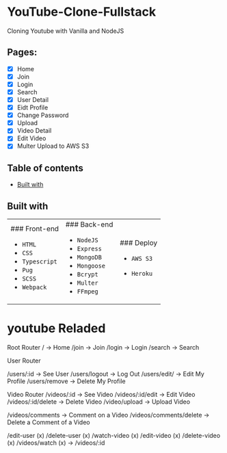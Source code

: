 # YouTube-Clone-Fullstack

Cloning Youtube with Vanilla and NodeJS

## Pages:

- [x] Home
- [x] Join
- [x] Login
- [x] Search
- [x] User Detail
- [x] Eidt Profile
- [x] Change Password
- [x] Upload
- [x] Video Detail
- [x] Edit Video
- [x] Multer Upload to AWS S3

## Table of contents

- [Built with](#built-with)

## Built with


<table>
  <tr>
    <td>
### Front-end

- `HTML`
- `CSS`
- `Typescript`
- `Pug`
- `SCSS`
- `Webpack`
</td>
<td>
### Back-end

- `NodeJS`
- `Express`
- `MongoDB`
- `Mongoose`
- `Bcrypt`
- `Multer`
- `FFmpeg`
</td>
<td>
### Deploy

- `AWS S3`
- `Heroku`

    </td>
  </tr>
</table>

# youtube Reladed

Root Router
/ -> Home
/join -> Join
/login -> Login
/search -> Search

User Router

/users/:id -> See User
/users/logout -> Log Out
/users/edit/ -> Edit My Profile
/users/remove -> Delete My Profile

Video Router
/videos/:id -> See Video
/videos/:id/edit -> Edit Video
/videos/:id/delete -> Delete Video
/video/upload -> Upload Video

/videos/comments -> Comment on a Video
/videos/comments/delete -> Delete a Comment of a Video

/edit-user (x)
/delete-user (x)
/watch-video (x)
/edit-video (x)
/delete-video (x)
/videos/watch (x) -> /videos/:id
